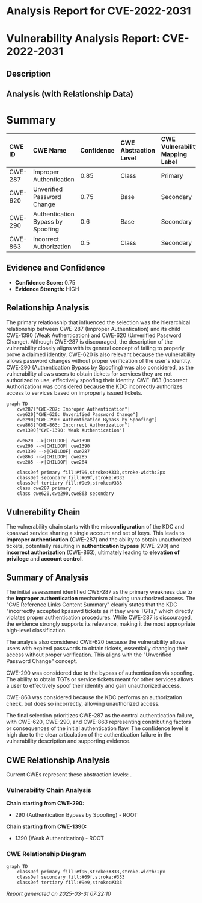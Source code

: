 # Analysis Report for CVE-2022-2031

# Vulnerability Analysis Report: CVE-2022-2031

## Description



## Analysis (with Relationship Data)

# Summary
| CWE ID  | CWE Name                                      | Confidence | CWE Abstraction Level | CWE Vulnerability Mapping Label | CWE-Vulnerability Mapping Notes |
| :-------- | :--------------------------------------------- | :---------- | :----------------------- | :-------------------------------- | :------------------------------ |
| CWE-287   | Improper Authentication                       | 0.85        | Class                   | Primary                           | Discouraged                  |
| CWE-620   | Unverified Password Change                    | 0.75        | Base                    | Secondary                         | Allowed                      |
| CWE-290   | Authentication Bypass by Spoofing             | 0.6         | Base                    | Secondary                         | Allowed                      |
| CWE-863   | Incorrect Authorization                       | 0.5         | Class                   | Secondary                         | Allowed-with-Review          |

## Evidence and Confidence

*   **Confidence Score:** 0.75
*   **Evidence Strength:** HIGH

## Relationship Analysis
The primary relationship that influenced the selection was the hierarchical relationship between CWE-287 (Improper Authentication) and its child CWE-1390 (Weak Authentication) and CWE-620 (Unverified Password Change). Although CWE-287 is discouraged, the description of the vulnerability closely aligns with its general concept of failing to properly prove a claimed identity. CWE-620 is also relevant because the vulnerability allows password changes without proper verification of the user's identity. CWE-290 (Authentication Bypass by Spoofing) was also considered, as the vulnerability allows users to obtain tickets for services they are not authorized to use, effectively spoofing their identity. CWE-863 (Incorrect Authorization) was considered because the KDC incorrectly authorizes access to services based on improperly issued tickets.

```mermaid
graph TD
    cwe287["CWE-287: Improper Authentication"]
    cwe620["CWE-620: Unverified Password Change"]
    cwe290["CWE-290: Authentication Bypass by Spoofing"]
    cwe863["CWE-863: Incorrect Authorization"]
    cwe1390["CWE-1390: Weak Authentication"]
    
    cwe620 -->|CHILDOF| cwe1390
    cwe290 -->|CHILDOF| cwe1390
    cwe1390 -->|CHILDOF| cwe287
    cwe863 -->|CHILDOF| cwe285
    cwe285 -->|CHILDOF| cwe284

    classDef primary fill:#f96,stroke:#333,stroke-width:2px
    classDef secondary fill:#69f,stroke:#333
    classDef tertiary fill:#9e9,stroke:#333
    class cwe287 primary
    class cwe620,cwe290,cwe863 secondary
```

## Vulnerability Chain
The vulnerability chain starts with the **misconfiguration** of the KDC and kpasswd service sharing a single account and set of keys. This leads to **improper authentication** (CWE-287) and the ability to obtain unauthorized tickets, potentially resulting in **authentication bypass** (CWE-290) and **incorrect authorization** (CWE-863), ultimately leading to **elevation of privilege** and **account control**.

## Summary of Analysis
The initial assessment identified CWE-287 as the primary weakness due to the **improper authentication** mechanism allowing unauthorized access. The "CVE Reference Links Content Summary" clearly states that the KDC "incorrectly accepted kpasswd tickets as if they were TGTs," which directly violates proper authentication procedures. While CWE-287 is discouraged, the evidence strongly supports its relevance, making it the most appropriate high-level classification.

The analysis also considered CWE-620 because the vulnerability allows users with expired passwords to obtain tickets, essentially changing their access without proper verification. This aligns with the "Unverified Password Change" concept.

CWE-290 was considered due to the bypass of authentication via spoofing. The ability to obtain TGTs or service tickets meant for other services allows a user to effectively spoof their identity and gain unauthorized access.

CWE-863 was considered because the KDC performs an authorization check, but does so incorrectly, allowing unauthorized access.

The final selection prioritizes CWE-287 as the central authentication failure, with CWE-620, CWE-290, and CWE-863 representing contributing factors or consequences of the initial authentication flaw. The confidence level is high due to the clear articulation of the authentication failure in the vulnerability description and supporting evidence.


## CWE Relationship Analysis

Current CWEs represent these abstraction levels: .


### Vulnerability Chain Analysis

**Chain starting from CWE-290:**
- 290 (Authentication Bypass by Spoofing) - ROOT


**Chain starting from CWE-1390:**
- 1390 (Weak Authentication) - ROOT



### CWE Relationship Diagram

```mermaid
graph TD
    classDef primary fill:#f96,stroke:#333,stroke-width:2px
    classDef secondary fill:#69f,stroke:#333
    classDef tertiary fill:#9e9,stroke:#333
```



*Report generated on 2025-03-31 07:22:10*
